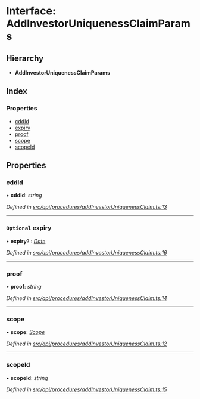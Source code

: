 # Interface: AddInvestorUniquenessClaimParams

## Hierarchy

* **AddInvestorUniquenessClaimParams**

## Index

### Properties

* [cddId](addinvestoruniquenessclaimparams.md#cddid)
* [expiry](addinvestoruniquenessclaimparams.md#optional-expiry)
* [proof](addinvestoruniquenessclaimparams.md#proof)
* [scope](addinvestoruniquenessclaimparams.md#scope)
* [scopeId](addinvestoruniquenessclaimparams.md#scopeid)

## Properties

###  cddId

• **cddId**: *string*

*Defined in [src/api/procedures/addInvestorUniquenessClaim.ts:13](https://github.com/PolymathNetwork/polymesh-sdk/blob/05b527a2/src/api/procedures/addInvestorUniquenessClaim.ts#L13)*

___

### `Optional` expiry

• **expiry**? : *[Date](../enums/transactionargumenttype.md#date)*

*Defined in [src/api/procedures/addInvestorUniquenessClaim.ts:16](https://github.com/PolymathNetwork/polymesh-sdk/blob/05b527a2/src/api/procedures/addInvestorUniquenessClaim.ts#L16)*

___

###  proof

• **proof**: *string*

*Defined in [src/api/procedures/addInvestorUniquenessClaim.ts:14](https://github.com/PolymathNetwork/polymesh-sdk/blob/05b527a2/src/api/procedures/addInvestorUniquenessClaim.ts#L14)*

___

###  scope

• **scope**: *[Scope](scope.md)*

*Defined in [src/api/procedures/addInvestorUniquenessClaim.ts:12](https://github.com/PolymathNetwork/polymesh-sdk/blob/05b527a2/src/api/procedures/addInvestorUniquenessClaim.ts#L12)*

___

###  scopeId

• **scopeId**: *string*

*Defined in [src/api/procedures/addInvestorUniquenessClaim.ts:15](https://github.com/PolymathNetwork/polymesh-sdk/blob/05b527a2/src/api/procedures/addInvestorUniquenessClaim.ts#L15)*
